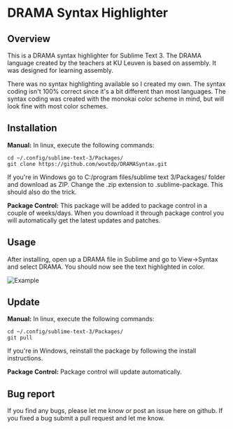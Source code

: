 # DRAMA Syntax Highlighter
## Overview
This is a DRAMA syntax highlighter for Sublime Text 3. The DRAMA language created by the teachers at KU Leuven is based on assembly. It was designed for learning assembly.

There was no syntax highlighting available so I created my own. The syntax coding isn't 100% correct since it's a bit different than most languages. The syntax coding was created with the monokai color scheme in mind, but will look fine with most color schemes.

## Installation
**Manual:** In linux, execute the following commands:

```
cd ~/.config/sublime-text-3/Packages/
git clone https://github.com/woutdp/DRAMASyntax.git
```

If you're in Windows go to C:/program files/sublime text 3/Packages/ folder and download as ZIP. Change the .zip extension to .sublime-package. This should also do the trick.

**Package Control:** This package will be added to package control in a couple of weeks/days. When you download it through package control you will automatically get the latest updates and patches.

## Usage
After installing, open up a DRAMA file in Sublime and go to View->Syntax and select DRAMA. You should now see the text highlighted in color.

![Example](https://cloud.githubusercontent.com/assets/3637265/4618550/d310c914-530a-11e4-87b2-d8798f6735be.png)

## Update
**Manual:** In linux, execute the following commands:

```
cd ~/.config/sublime-text-3/Packages/
git pull
```

If you're in Windows, reinstall the package by following the install instructions.

**Package Control:** Package control will update automatically.

## Bug report
If you find any bugs, please let me know or post an issue here on github. If you fixed a bug submit a pull request and let me know.
